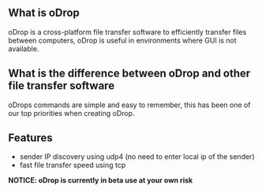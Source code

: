 ## What is oDrop
oDrop is a cross-platform file transfer software to efficiently transfer files between computers, oDrop is useful in environments where GUI is not available.

## What is the difference between oDrop and other file transfer software
oDrops commands are simple and easy to remember, this has been one of our top priorities when creating oDrop.

## Features
* sender IP discovery using udp4 (no need to enter local ip of the sender)
* fast file transfer speed using tcp

**NOTICE: oDrop is currently in beta use at your own risk**